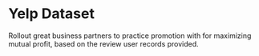 # Yelp Dataset
Rollout great business partners to practice promotion with for maximizing mutual profit, based on the review user records provided.
